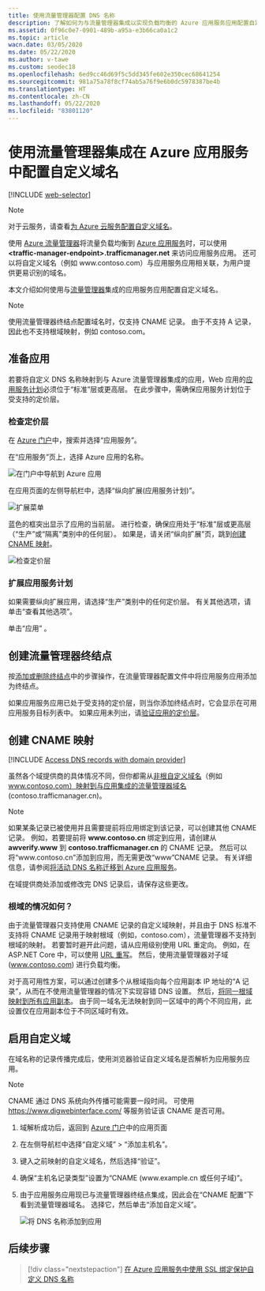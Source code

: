 ```yaml
---
title: 使用流量管理器配置 DNS 名称
description: 了解如何为与流量管理器集成以实现负载均衡的 Azure 应用服务应用配置自定义域。
ms.assetid: 0f96c0e7-0901-489b-a95a-e3b66ca0a1c2
ms.topic: article
wacn.date: 03/05/2020
ms.date: 05/22/2020
ms.author: v-tawe
ms.custom: seodec18
ms.openlocfilehash: 6ed9cc46d69f5c5dd345fe602e350cec68641254
ms.sourcegitcommit: 981a75a78f8cf74ab5a76f9e6b0dc5978387be4b
ms.translationtype: HT
ms.contentlocale: zh-CN
ms.lasthandoff: 05/22/2020
ms.locfileid: "83801120"
---
```

# <a name="configure-a-custom-domain-name-in-azure-app-service-with-traffic-manager-integration"></a>使用流量管理器集成在 Azure 应用服务中配置自定义域名

[!INCLUDE [web-selector](../../includes/websites-custom-domain-selector.md)]

> [!NOTE]
> 对于云服务，请查看[为 Azure 云服务配置自定义域名](../cloud-services/cloud-services-custom-domain-name.md)。

使用 [Azure 流量管理器](/traffic-manager/)将流量负载均衡到 [Azure 应用服务](overview.md)时，可以使用 **\<traffic-manager-endpoint>.trafficmanager.net** 来访问应用服务应用。 还可以将自定义域名（例如 www\.contoso.com）与应用服务应用相关联，为用户提供更易识别的域名。

本文介绍如何使用与[流量管理器](../traffic-manager/traffic-manager-overview.md)集成的应用服务应用配置自定义域名。

> [!NOTE]
> 使用流量管理器终结点配置域名时，仅支持 CNAME 记录。 由于不支持 A 记录，因此也不支持根域映射，例如 contoso.com。
> 

## <a name="prepare-the-app"></a>准备应用

若要将自定义 DNS 名称映射到与 Azure 流量管理器集成的应用，Web 应用的[应用服务计划](https://www.azure.cn/pricing/details/app-service/)必须位于“标准”层或更高层。 在此步骤中，需确保应用服务计划位于受支持的定价层。

### <a name="check-the-pricing-tier"></a>检查定价层

在 [Azure 门户](https://portal.azure.cn)中，搜索并选择“应用服务”。

在“应用服务”页上，选择 Azure 应用的名称。

![在门户中导航到 Azure 应用](./media/app-service-web-tutorial-custom-domain/select-app.png)

在应用页面的左侧导航栏中，选择“纵向扩展(应用服务计划)”。

![扩展菜单](./media/app-service-web-tutorial-custom-domain/scale-up-menu.png)

蓝色的框突出显示了应用的当前层。 进行检查，确保应用处于“标准”层或更高层（“生产”或“隔离”类别中的任何层）。 如果是，请关闭“纵向扩展”页，跳到[创建 CNAME 映射](#create-the-cname-mapping)。

![检查定价层](./media/app-service-web-tutorial-custom-domain/check-pricing-tier.png)

### <a name="scale-up-the-app-service-plan"></a>扩展应用服务计划

如果需要纵向扩展应用，请选择“生产”类别中的任何定价层。 有关其他选项，请单击“查看其他选项”。

单击“应用” 。

## <a name="create-traffic-manager-endpoint"></a>创建流量管理器终结点

按[添加或删除终结点](../traffic-manager/traffic-manager-endpoints.md)中的步骤操作，在流量管理器配置文件中将应用服务应用添加为终结点。

如果应用服务应用已处于受支持的定价层，则当你添加终结点时，它会显示在可用应用服务目标列表中。 如果应用未列出，请[验证应用的定价层](#prepare-the-app)。

## <a name="create-the-cname-mapping"></a>创建 CNAME 映射

<!-- > [!NOTE] -->
<!-- > To configure an [App Service domain that you purchased](manage-custom-dns-buy-domain.md), skip this section and go to [Enable custom domain](#enable-custom-domain). -->

[!INCLUDE [Access DNS records with domain provider](../../includes/app-service-web-access-dns-records-no-h.md)]

虽然各个域提供商的具体情况不同，但你都需从[非根自定义域名](#what-about-root-domains)（例如 www.contoso.com）映射到与应用集成的流量管理器域名 (contoso.trafficmanager.cn)。 

> [!NOTE]
> 如果某条记录已被使用并且需要提前将应用绑定到该记录，可以创建其他 CNAME 记录。 例如，若要提前将 **www\.contoso.cn** 绑定到应用，请创建从 **awverify.www** 到 **contoso.trafficmanager.cn** 的 CNAME 记录。 然后可以将“www\.contoso.cn”添加到应用，而无需更改“www”CNAME 记录。 有关详细信息，请参阅[将活动 DNS 名称迁移到 Azure 应用服务](manage-custom-dns-migrate-domain.md)。

在域提供商处添加或修改完 DNS 记录后，请保存这些更改。

### <a name="what-about-root-domains"></a>根域的情况如何？

由于流量管理器只支持使用 CNAME 记录的自定义域映射，并且由于 DNS 标准不支持将 CNAME 记录用于映射根域（例如，contoso.com），流量管理器不支持到根域的映射。 若要暂时避开此问题，请从应用级别使用 URL 重定向。 例如，在 ASP.NET Core 中，可以使用 [URL 重写](https://docs.microsoft.com/aspnet/core/fundamentals/url-rewriting)。 然后，使用流量管理器对子域 (www.contoso.com) 进行负载均衡。

对于高可用性方案，可以通过创建多个从根域指向每个应用副本 IP 地址的“A 记录”，从而在不使用流量管理器的情况下实现容错 DNS 设置。 然后，[将同一根域映射到所有应用副本](app-service-web-tutorial-custom-domain.md#map-an-a-record)。 由于同一域名无法映射到同一区域中的两个不同应用，此设置仅在应用副本位于不同区域时有效。

## <a name="enable-custom-domain"></a>启用自定义域
在域名称的记录传播完成后，使用浏览器验证自定义域名是否解析为应用服务应用。

> [!NOTE]
> CNAME 通过 DNS 系统向外传播可能需要一段时间。 可使用 <a href="https://www.digwebinterface.com/">https://www.digwebinterface.com/</a> 等服务验证该 CNAME 是否可用。
> 
> 

1. 域解析成功后，返回到 [Azure 门户](https://portal.azure.cn)中的应用页面
2. 在左侧导航栏中选择“自定义域” > “添加主机名”。 
4. 键入之前映射的自定义域名，然后选择“验证”。
5. 确保“主机名记录类型”设置为“CNAME (www\.example.cn 或任何子域)”。

6. 由于应用服务应用现已与流量管理器终结点集成，因此会在“CNAME 配置”下看到流量管理器域名。 选择它，然后单击“添加自定义域”。

    ![将 DNS 名称添加到应用](./media/configure-domain-traffic-manager/enable-traffic-manager-domain.png)

## <a name="next-steps"></a>后续步骤

> [!div class="nextstepaction"]
> [在 Azure 应用服务中使用 SSL 绑定保护自定义 DNS 名称](configure-ssl-bindings.md)
